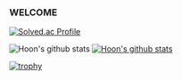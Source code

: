 ### WELCOME ###
[![Solved.ac Profile](http://mazassumnida.wtf/api/generate_badge?boj=Hoon-Code)](https://solved.ac/hoon_code)



![Hoon's github stats](https://github-readme-stats.vercel.app/api?username=Hoon-Code&show_icons=true&&theme=ambient_gradient&count_private=true)
[![Hoon's github stats](https://github-readme-stats.vercel.app/api/top-langs/?username=Hoon-Code&show_icons=true&hide_border=true&title_color=004386&icon_color=004386&layout=compact)](https://github.com/Hoon-Code)


[![trophy](https://github-profile-trophy.vercel.app/?username=Hoon-Code&row=1)](https://github.com/ryo-ma/github-profile-trophy)

